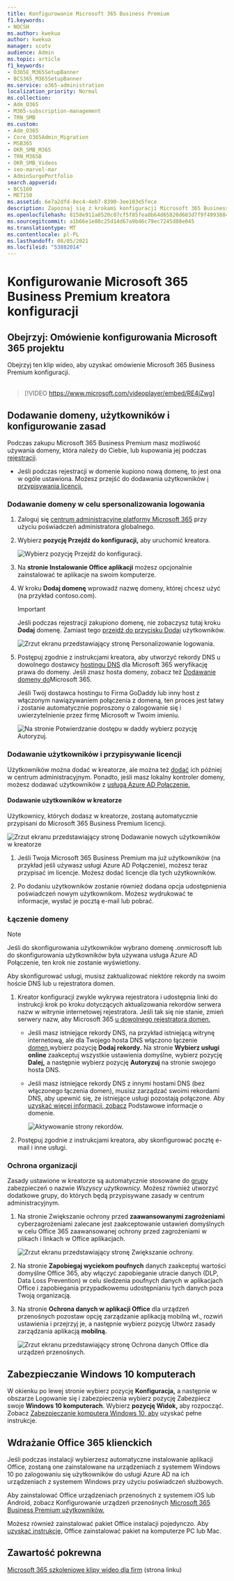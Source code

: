 ```yaml
---
title: Konfigurowanie Microsoft 365 Business Premium
f1.keywords:
- NOCSH
ms.author: kwekua
author: kwekua
manager: scotv
audience: Admin
ms.topic: article
f1_keywords:
- O365E_M365SetupBanner
- BCS365_M365SetupBanner
ms.service: o365-administration
localization_priority: Normal
ms.collection:
- Adm_O365
- M365-subscription-management
- TRN_SMB
ms.custom:
- Adm_O365
- Core_O365Admin_Migration
- MSB365
- OKR_SMB_M365
- TRN_M365B
- OKR_SMB_Videos
- seo-marvel-mar
- AdminSurgePortfolio
search.appverid:
- BCS160
- MET150
ms.assetid: 6e7a2dfd-8ec4-4eb7-8390-3ee103e5fece
description: Zapoznaj się z krokami konfiguracji Microsoft 365 Business Premium, w tym dodawanie domeny i użytkowników, konfigurowanie zasad zabezpieczeń i nie tylko.
ms.openlocfilehash: 8158e911a8520c07cf5f85fea8b64d65820d603d7f9f49938849ff2df6fc45ed
ms.sourcegitcommit: a1b66e1e80c25d14d67a9b46c79ec7245d88e045
ms.translationtype: MT
ms.contentlocale: pl-PL
ms.lasthandoff: 08/05/2021
ms.locfileid: "53882014"
---
```

# <a name="set-up-microsoft-365-business-premium-in-the-setup-wizard"></a>Konfigurowanie Microsoft 365 Business Premium kreatora konfiguracji

## <a name="watch-overview-of-microsoft-365-setup"></a>Obejrzyj: Omówienie konfigurowania Microsoft 365 projektu

Obejrzyj ten klip wideo, aby uzyskać omówienie Microsoft 365 Business Premium konfiguracji.<br><br>

> [!VIDEO https://www.microsoft.com/videoplayer/embed/RE4jZwg] 

## <a name="add-your-domain-users-and-set-up-policies"></a>Dodawanie domeny, użytkowników i konfigurowanie zasad

Podczas zakupu Microsoft 365 Business Premium masz możliwość używania domeny, która należy do Ciebie, lub kupowania jej podczas [rejestracji](sign-up.md).

- Jeśli podczas rejestracji w domenie kupiono nową domenę, to jest ona w ogóle ustawiona. Możesz przejść do dodawania użytkowników [i przypisywania licencji.](#add-users-and-assign-licenses)

### <a name="add-your-domain-to-personalize-sign-in"></a>Dodawanie domeny w celu spersonalizowania logowania

1. Zaloguj się [centrum administracyjne platformy Microsoft 365](https://admin.microsoft.com) przy użyciu poświadczeń administratora globalnego. 

2. Wybierz **pozycję Przejdź do konfiguracji,** aby uruchomić kreatora.

    ![Wybierz pozycję Przejdź do konfiguracji.](../media/gotosetupinadmincenter.png)

3. Na **stronie Instalowanie Office aplikacji** możesz opcjonalnie zainstalować te aplikacje na swoim komputerze.
    
4. W kroku **Dodaj domenę** wprowadź nazwę domeny, której chcesz użyć (na przykład contoso.com).

    > [!IMPORTANT]
    > Jeśli podczas rejestracji zakupiono domenę, nie zobaczysz tutaj kroku **Dodaj** domenę. Zamiast tego [przejdź do przycisku Dodaj](#add-users-and-assign-licenses) użytkowników.

    ![Zrzut ekranu przedstawiający stronę Personalizowanie logowania.](../media/adddomain.png)

    
4. Postępuj zgodnie z instrukcjami kreatora, aby utworzyć rekordy DNS u dowolnego dostawcy [hostingu DNS](/office365/admin/get-help-with-domains/create-dns-records-at-any-dns-hosting-provider) dla Microsoft 365 weryfikację prawa do domeny. Jeśli znasz hosta domeny, zobacz też [Dodawanie domeny do](/microsoft-365/admin/setup/add-domain)Microsoft 365.

    Jeśli Twój dostawca hostingu to Firma [](/office365/admin/get-help-with-domains/domain-connect)GoDaddy lub inny host z włączonym nawiązywaniem połączenia z domeną, ten proces jest łatwy i zostanie automatycznie poproszony o zalogowanie się i uwierzytelnienie przez firmę Microsoft w Twoim imieniu.

    ![Na stronie Potwierdzanie dostępu w daddy wybierz pozycję Autoryzuj.](../media/godaddyauth.png)

### <a name="add-users-and-assign-licenses"></a>Dodawanie użytkowników i przypisywanie licencji

Użytkowników można dodać w kreatorze, ale można też [dodać](../admin/add-users/add-users.md) ich później w centrum administracyjnym. Ponadto, jeśli masz lokalny kontroler domeny, możesz dodawać użytkowników z [usługą Azure AD Połączenie.](/azure/active-directory/hybrid/how-to-connect-install-express)

#### <a name="add-users-in-the-wizard"></a>Dodawanie użytkowników w kreatorze

Użytkownicy, których dodasz w kreatorze, zostaną automatycznie przypisani do Microsoft 365 Business Premium licencji.

![Zrzut ekranu przedstawiający stronę Dodawanie nowych użytkowników w kreatorze](../media/addnewuserspage.png)

1. Jeśli Twoja Microsoft 365 Business Premium ma już użytkowników (na przykład jeśli używasz usługi Azure AD Połączenie), możesz teraz przypisać im licencje. Możesz dodać licencje dla tych użytkowników.

2. Po dodaniu użytkowników zostanie również dodana opcja udostępnienia poświadczeń nowym użytkownikom. Możesz wydrukować te informacje, wysłać je pocztą e-mail lub pobrać.

### <a name="connect-your-domain"></a>Łączenie domeny

> [!NOTE]
> Jeśli do skonfigurowania użytkowników wybrano domenę .onmicrosoft lub do skonfigurowania użytkowników była używana usługa Azure AD Połączenie, ten krok nie zostanie wyświetlony.
  
Aby skonfigurować usługi, musisz zaktualizować niektóre rekordy na swoim hoście DNS lub u rejestratora domen.
  
1. Kreator konfiguracji zwykle wykrywa rejestratora i udostępnia linki do instrukcji krok po kroku dotyczących aktualizowania rekordów serwera nazw w witrynie internetowej rejestratora. Jeśli tak się nie stanie, zmień serwery nazw, aby Microsoft 365 [u dowolnego rejestratora domen.](../admin/get-help-with-domains/change-nameservers-at-any-domain-registrar.md) 

    - Jeśli masz istniejące rekordy DNS, na przykład istniejącą witrynę internetową, ale dla Twojego hosta DNS włączono łączenie [domen,](/office365/admin/get-help-with-domains/domain-connect)wybierz pozycję **Dodaj rekordy.** Na stronie **Wybierz usługi online** zaakceptuj wszystkie ustawienia domyślne, wybierz pozycję **Dalej,** a następnie wybierz pozycję **Autoryzuj** na stronie swojego hosta DNS.
    - Jeśli masz istniejące rekordy DNS z innymi hostami DNS (bez włączonego łączenia domen), musisz zarządzać swoimi rekordami DNS, aby upewnić się, że istniejące usługi pozostają połączone. Aby [uzyskać więcej informacji, zobacz](/office365/admin/get-help-with-domains/dns-basics) Podstawowe informacje o domenie.

        ![Aktywowanie strony rekordów.](../media/activaterecords.png)

2. Postępuj zgodnie z instrukcjami kreatora, aby skonfigurować pocztę e-mail i inne usługi.

### <a name="protect-your-organization"></a>Ochrona organizacji 

Zasady ustawione w kreatorze są automatycznie stosowane do [grupy](/office365/admin/create-groups/compare-groups#security-groups) zabezpieczeń o nazwie *Wszyscy użytkownicy.* Możesz również utworzyć dodatkowe grupy, do których będą przypisywane zasady w centrum administracyjnym.

1. Na stronie Zwiększanie ochrony przed **zaawansowanymi zagrożeniami** cyberzagrożeniami zalecane jest zaakceptowanie ustawień domyślnych w celu Office 365 zaawansowanej ochrony przed zagrożeniami w plikach i linkach w Office aplikacjach. [](../security/office-365-security/defender-for-office-365.md)

    ![Zrzut ekranu przedstawiający stronę Zwiększanie ochrony.](../media/increasetreatprotection.png)


2. Na stronie **Zapobiegaj wyciekom poufnych** danych zaakceptuj wartości domyślne Office 365, aby włączyć zapobieganie utracie danych (DLP, Data Loss Prevention) w celu śledzenia poufnych danych w aplikacjach Office i zapobiegania przypadkowemu udostępnianiu tych danych poza Twoją organizacją.

3. Na stronie **Ochrona danych w aplikacji Office** dla urządzeń przenośnych pozostaw opcję zarządzanie aplikacją mobilną wł., rozwiń ustawienia i przejrzyj je, a następnie wybierz pozycję Utwórz zasady zarządzania aplikacją **mobilną.**

    ![Zrzut ekranu przedstawiający stronę Ochrona danych Office dla urządzeń przenośnych.](../media/protectdatainmobile.png)


## <a name="secure-windows-10-pcs"></a>Zabezpieczanie Windows 10 komputerach

W okienku po lewej stronie wybierz pozycję **Konfiguracja,** a następnie w obszarze Logowanie się i zabezpieczenia wybierz pozycję Zabezpiecz swoje **Windows 10 komputerach**. Wybierz **pozycję Widok,** aby rozpocząć. Zobacz [Zabezpieczanie komputera Windows 10, aby](secure-win-10-pcs.md) uzyskać pełne instrukcje.

## <a name="deploy-office-365-client-apps"></a>Wdrażanie Office 365 klienckich

Jeśli podczas instalacji wybierzesz automatyczne instalowanie aplikacji Office, zostaną one zainstalowane na urządzeniach z systemem Windows 10 po zalogowaniu się użytkowników do usługi Azure AD na ich urządzeniach z systemem Windows przy użyciu poświadczeń służbowych.

Aby zainstalować Office urządzeniach przenośnych z systemem iOS lub Android, zobacz Konfigurowanie urządzeń przenośnych [Microsoft 365 Business Premium użytkowników.](set-up-mobile-devices.md)

Możesz również zainstalować pakiet Office instalacji pojedynczo. Aby [uzyskać instrukcje,](https://support.microsoft.com/office/4414eaaf-0478-48be-9c42-23adc4716658) Office zainstalować pakiet na komputerze PC lub Mac.

## <a name="related-content"></a>Zawartość pokrewna

[Microsoft 365 szkoleniowe klipy wideo dla firm](../business-video/index.yml) (strona linku)
